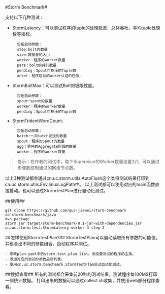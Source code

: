 #Storm Benchmark#


支持以下几种测试：

- StormLatency：可以测试程序的tuple的处理延迟，总体吞吐，平均tuple处理数等指标。

		包括启动参数：
		step:bolt的数量
		size:数据量的大小
		worker：程序的worker数量
		para：bolt的并行数量
		pending：Spout可积压的Tuple数
		acker：程序启动的acker认证的任务，

- StormBoltMax：可以测试Bolt的极限性能。
		
		包括启动参数：
		spout:spout的数量
		worker：程序的worker数量
		pending：Spout可积压的Tuple数

- StormTridentWordCount:
		
		包括启动参数：
		batch:一次batch发送的数量
		spout：程序的Spout的数量
		agg：程序的Aggregate阶段的数量
		worker：程序的worker数量



> 提示：在作者的测试中，每个Supervisor的Worker数量设置为1。可以通过步骤数控制通过的网络节点数。
		
以上3种测试都会通过cn.uc.storm.utils.AutoFlush这个类将测试结果打印到cn.uc.storm.utils.Env.linuxLogPath中。
以上测试都可以使用对应的main函数直接启动。也可以通过StormTestPlan进行自动化测试。

##使用##

	git clone https://github.com/qus-jiawei/storm-benchmark
	cd storm-benchmark/java
	mvn package
	storm jar target/storm-benchmark-0.1-jar-with-dependencies.jar cn.uc.storm.test.StormLatency worker 4 step 2

##怎样使用StormTestPlan?##
StormTestPlan可以自动读取所有参数的可能值。并组合出不同的参数组合，启动程序并测试。

	- 修改plan.yaml中的storm.test.plan.list。添加要测试的程序的主类。
	- 添加对应的测试的参数启动列表。	
	- 使用cn.uc.storm.benchmark.StormTestPlan启动自动化测试。

	
##数据查看##
所有的测试都会采集前20秒的测试结果，测试程序每100MS打印一侧统计数据。
打印出来的数据可以通过collect.sh收集，并使用web部分程序查看。